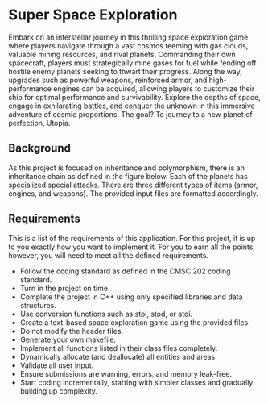 # Super Space Exploration

Embark on an interstellar journey in this thrilling space exploration game where players navigate through a vast cosmos teeming with gas clouds, valuable mining resources, and rival planets. Commanding their own spacecraft, players must strategically mine gases for fuel while fending off hostile enemy planets seeking to thwart their progress. Along the way, upgrades such as powerful weapons, reinforced armor, and high-performance engines can be acquired, allowing players to customize their ship for optimal performance and survivability. Explore the depths of space, engage in exhilarating battles, and conquer the unknown in this immersive adventure of cosmic proportions. The goal? To journey to a new planet of perfection, Utopia.

## Background

As this project is focused on inheritance and polymorphism, there is an inheritance chain as defined in the figure below. Each of the planets has specialized special attacks. There are three different types of items (armor, engines, and weapons). The provided input files are formatted accordingly.

## Requirements

This is a list of the requirements of this application. For this project, it is up to you exactly how you want to implement it. For you to earn all the points, however, you will need to meet all the defined requirements.

- Follow the coding standard as defined in the CMSC 202 coding standard.
- Turn in the project on time.
- Complete the project in C++ using only specified libraries and data structures.
- Use conversion functions such as stoi, stod, or atoi.
- Create a text-based space exploration game using the provided files.
- Do not modify the header files.
- Generate your own makefile.
- Implement all functions listed in their class files completely.
- Dynamically allocate (and deallocate) all entities and areas.
- Validate all user input.
- Ensure submissions are warning, errors, and memory leak-free.
- Start coding incrementally, starting with simpler classes and gradually building up complexity.

